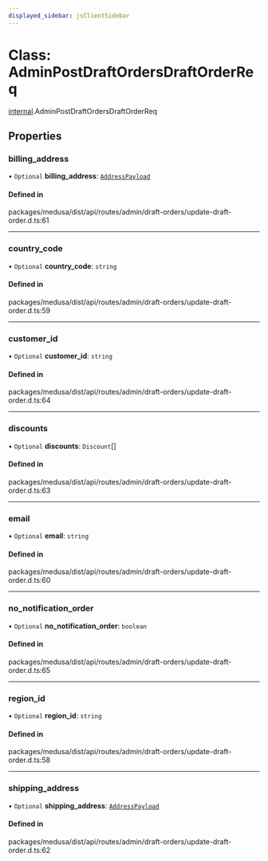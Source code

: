 ```yaml
---
displayed_sidebar: jsClientSidebar
---
```


# Class: AdminPostDraftOrdersDraftOrderReq

[internal](../modules/internal.md).AdminPostDraftOrdersDraftOrderReq

## Properties

### billing\_address

• `Optional` **billing\_address**: [`AddressPayload`](internal.AddressPayload.md)

#### Defined in

packages/medusa/dist/api/routes/admin/draft-orders/update-draft-order.d.ts:61

___

### country\_code

• `Optional` **country\_code**: `string`

#### Defined in

packages/medusa/dist/api/routes/admin/draft-orders/update-draft-order.d.ts:59

___

### customer\_id

• `Optional` **customer\_id**: `string`

#### Defined in

packages/medusa/dist/api/routes/admin/draft-orders/update-draft-order.d.ts:64

___

### discounts

• `Optional` **discounts**: `Discount`[]

#### Defined in

packages/medusa/dist/api/routes/admin/draft-orders/update-draft-order.d.ts:63

___

### email

• `Optional` **email**: `string`

#### Defined in

packages/medusa/dist/api/routes/admin/draft-orders/update-draft-order.d.ts:60

___

### no\_notification\_order

• `Optional` **no\_notification\_order**: `boolean`

#### Defined in

packages/medusa/dist/api/routes/admin/draft-orders/update-draft-order.d.ts:65

___

### region\_id

• `Optional` **region\_id**: `string`

#### Defined in

packages/medusa/dist/api/routes/admin/draft-orders/update-draft-order.d.ts:58

___

### shipping\_address

• `Optional` **shipping\_address**: [`AddressPayload`](internal.AddressPayload.md)

#### Defined in

packages/medusa/dist/api/routes/admin/draft-orders/update-draft-order.d.ts:62
